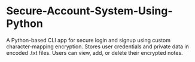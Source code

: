 # Secure-Account-System-Using-Python
A Python-based CLI app for secure login and signup using custom character-mapping encryption. Stores user credentials and private data in encoded .txt files. Users can view, add, or delete their encrypted notes.
